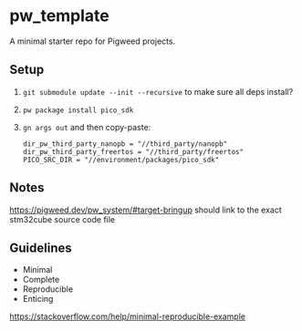 # pw_template

A minimal starter repo for Pigweed projects.

## Setup

1. `git submodule update --init --recursive` to make sure all deps install?
1. `pw package install pico_sdk`
1. `gn args out` and then copy-paste:

       dir_pw_third_party_nanopb = "//third_party/nanopb"
       dir_pw_third_party_freertos = "//third_party/freertos"
       PICO_SRC_DIR = "//environment/packages/pico_sdk"

## Notes

https://pigweed.dev/pw_system/#target-bringup should link to the exact
stm32cube source code file

## Guidelines

* Minimal
* Complete
* Reproducible
* Enticing

https://stackoverflow.com/help/minimal-reproducible-example

